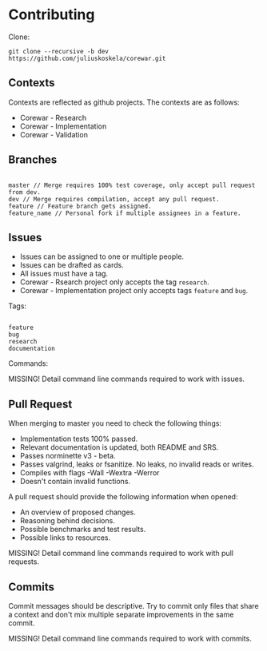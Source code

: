 # Contributing

Clone:

`git clone --recursive -b dev https://github.com/juliuskoskela/corewar.git`

## Contexts

Contexts are reflected as github projects. The contexts are as follows:

- Corewar - Research
- Corewar - Implementation
- Corewar - Validation


## Branches

```

master // Merge requires 100% test coverage, only accept pull request from dev.
dev // Merge requires compilation, accept any pull request. 
feature // Feature branch gets assigned.
feature_name // Personal fork if multiple assignees in a feature.

```

## Issues

- Issues can be assigned to one or multiple people.
- Issues can be drafted as cards.
- All issues must have a tag.
- Corewar - Rsearch project only accepts the tag `research`.
- Corewar - Implementation project only accepts tags `feature` and `bug`.

Tags:

```

feature
bug
research
documentation

```

Commands:

MISSING! Detail command line commands required to work with issues.

## Pull Request

When merging to master you need to check the following things:

- Implementation tests 100% passed.
- Relevant documentation is updated, both README and SRS.
- Passes norminette v3 - beta.
- Passes valgrind, leaks or fsanitize. No leaks, no invalid reads or writes.
- Compiles with flags -Wall -Wextra -Werror
- Doesn't contain invalid functions.

A pull request should provide the following information when opened:

- An overview of proposed changes.
- Reasoning behind decisions.
- Possible benchmarks and test results.
- Possible links to resources.

MISSING! Detail command line commands required to work with pull requests.

## Commits

Commit messages should be descriptive. Try to commit only files that share a
context and don't mix multiple separate improvements in the same commit.


MISSING! Detail command line commands required to work with commits.
